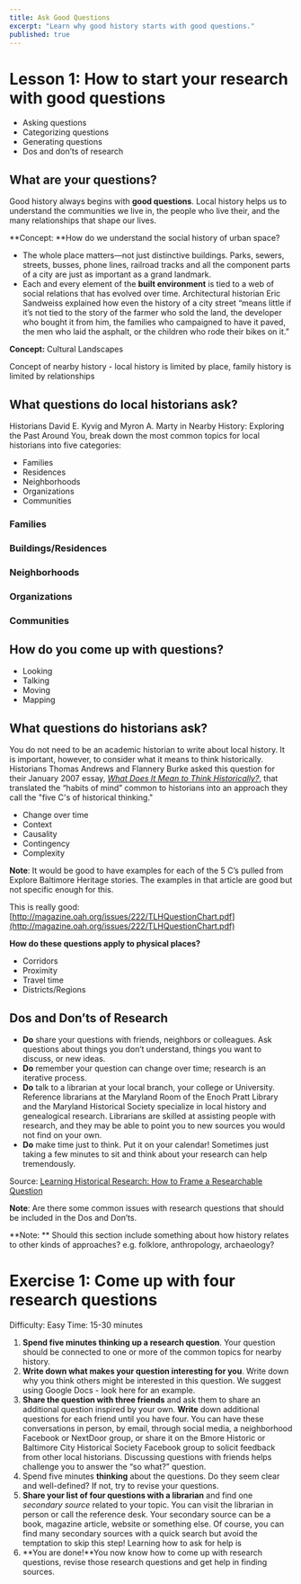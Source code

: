 ```yaml
---
title: Ask Good Questions
excerpt: "Learn why good history starts with good questions."
published: true
---
```


# Lesson 1: How to start your research with good questions

- Asking questions
- Categorizing questions
- Generating questions
- Dos and don’ts of research

## What are your questions?

Good history always begins with **good questions**. Local history helps us to understand the communities we live in, the people who live their, and the many relationships that shape our lives.

**Concept: **How do we understand the social history of urban space?

- The whole place matters—not just distinctive buildings. Parks, sewers, streets, busses, phone lines, railroad tracks and all the component parts of a city are just as important as a grand landmark.
- Each and every element of the **built environment** is tied to a web of social relations that has evolved over time. Architectural historian Eric Sandweiss explained how even the history of a city street “means little if it’s not tied to the story of the farmer who sold the land, the developer who bought it from him, the families who campaigned to have it paved, the men who laid the asphalt, or the children who rode their bikes on it.”

**Concept:** Cultural Landscapes

Concept of nearby history - local history is limited by place, family history is limited by relationships

## What questions do local historians ask?

Historians David E. Kyvig and Myron A. Marty in Nearby History: Exploring the Past Around You, break down the most common topics for local historians into five categories:

- Families
- Residences
- Neighborhoods
- Organizations
- Communities

### Families

### Buildings/Residences

### Neighborhoods

### Organizations

### Communities

## How do you come up with questions?

- Looking
- Talking
- Moving
- Mapping

## What questions do historians ask?

You do not need to be an academic historian to write about local history. It is important, however, to consider what it means to think historically. Historians Thomas Andrews and Flannery Burke asked this question for their January 2007 essay, _[What Does It Mean to Think Historically?](https://www.historians.org/publications-and-directories/perspectives-on-history/january-2007/what-does-it-mean-to-think-historically)_, that translated the “habits of mind” common to historians into an approach they call the "five C's of historical thinking." 

- Change over time
- Context
- Causality
- Contingency
- Complexity

**Note**: It would be good to have examples for each of the 5 C’s pulled from Explore Baltimore Heritage stories. The examples in that article are good but not specific enough for this.

This is really good: [http://magazine.oah.org/issues/222/TLHQuestionChart.pdf](http://magazine.oah.org/issues/222/TLHQuestionChart.pdf)

**How do these questions apply to physical places?**

- Corridors
- Proximity
- Travel time
- Districts/Regions

## Dos and Don’ts of Research

- **Do** share your questions with friends, neighbors or colleagues. Ask questions about things you don’t understand, things you want to discuss, or new ideas.
- **Do** remember your question can change over time; research is an iterative process.
- **Do** talk to a librarian at your local branch, your college or University. Reference librarians at the Maryland Room of the Enoch Pratt Library and the Maryland Historical Society specialize in local history and genealogical research. Librarians are skilled at assisting people with research, and they may be able to point you to new sources you would not find on your own.
- **Do** make time just to think. Put it on your calendar! Sometimes just taking a few minutes to sit and think about your research can help tremendously.

Source: [Learning Historical Research: How to Frame a Researchable Question](http://www.williamcronon.net/researching/questions.htm)

 **Note**: Are there some common issues with research questions that should be included in the Dos and Don’ts.

**Note: ** Should this section include something about how history relates to other kinds of approaches? e.g. folklore, anthropology, archaeology?

# Exercise 1: Come up with four research questions
Difficulty: Easy
Time: 15-30 minutes

1. **Spend five minutes thinking up a research question**. Your question should be connected to one or more of the common topics for nearby history.
2. **Write down what makes your question interesting for you**. Write down why you think others might be interested in this question. We suggest using Google Docs - look here for an example.
4. **Share the question with three friends** and ask them to share an additional question inspired by your own. **Write** down additional questions for each friend until you have four. You can have these conversations in person, by email, through social media, a neighborhood Facebook or NextDoor group, or share it on the Bmore Historic or Baltimore City Historical Society Facebook group to solicit feedback from other local historians. Discussing questions with friends helps challenge you to answer the “so what?” question. 
5. Spend five minutes **thinking** about the questions. Do they seem clear and well-defined? If not, try to revise your questions.
6. **Share your list of four questions with a librarian** and find one _secondary source_ related to your topic. You can visit the librarian in person or call the reference desk. Your secondary source can be a book, magazine article, website or something else. Of course, you can find many secondary sources with a quick search but avoid the temptation to skip this step! Learning how to ask for help is 
7. **You are done!**You now know how to come up with research questions, revise those research questions and get help in finding sources.
